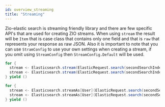 ```yaml
---
id: overview_streaming
title: "Streaming"
---
```


Zio-elastic search is streaming friendly library and there are few specific API's that are used for creating ZIO streams. When using `stream` the result will be `Item` that is case class that contains only one field and that is `raw` that represents your response as raw JSON. Also it is important to note that you can use `StramConfig` to use your own settings when creating a stream, if you omit using `StreamConfig` then `StreamConfig.Default` will be used.

```scala
for {
  stream <- Elasticsearch.stream(ElasticRequest.search(secondSearchIndex, range("id").gte(5)))
  stream <- Elasticsearch.stream(ElasticRequest.search(secondSearchIndex, range("id").gte(5)), StreamConfig.Scroll)
} yield ()
```

```scala
for {
  stream <- Elasticsearch.streamAs[User](ElasticRequest.search(secondSearchIndex, range(User.id).gte(5)))
  stream <- Elasticsearch.streamAs[User](ElasticRequest.search(secondSearchIndex, range(User.id).gte(5)), StreamConfig.SearchAfter)
} yield ()
```

